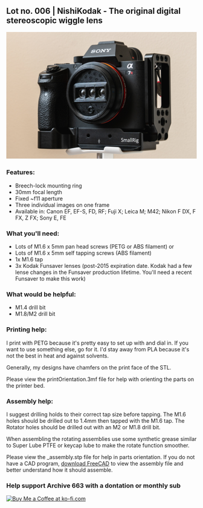 ## Lot no. 006 | NishiKodak - The original digital stereoscopic wiggle lens

![sonyNishiKodak](https://github.com/Archive-663/nishiKodak/blob/main/ASSETS/DSC01281.jpg)

### Features:
- Breech-lock mounting ring
- 30mm focal length
- Fixed ~f11 aperture
- Three individual images on one frame
- Available in: Canon EF, EF-S, FD, RF; Fuji X; Leica M; M42; Nikon F DX, F FX, Z FX; Sony E, FE

### What you'll need:
- Lots of M1.6 x 5mm pan head screws (PETG or ABS filament)
or
- Lots of M1.6 x 5mm self tapping screws (ABS filament)
- 1x M1.6 tap
- 3x Kodak Funsaver lenses (post-2015 expiration date. Kodak had a few lense changes in the Funsaver production lifetime. You'll need a recent Funsaver to make this work)

### What would be helpful:
- M1.4 drill bit
- M1.8/M2 drill bit

### Printing help:
I print with PETG because it's pretty easy to set up with and dial in. If you want to use something else, go for it. I'd stay away from PLA because it's not the best in heat and against solvents. 

Generally, my designs have chamfers on the print face of the STL.

Please view the printOrientation.3mf file for help with orienting the parts on the printer bed. 

### Assembly help:
I suggest drilling holds to their correct tap size before tapping. The M1.6 holes should be drilled out to 1.4mm then tapped with the M1.6 tap. The Rotator holes should be drilled out with an M2 or M1.8 drill bit.

When assembling the rotating assemblies use some synthetic grease similar to Super Lube PTFE or keycap lube to make the rotate function smoother.

Please view the _assembly.stp file for help in parts orientation. If you do not have a CAD program, <a href="https://www.freecad.org/downloads.php" target="_blank">download FreeCAD</a> to view the assembly file and better understand how it should assemble. 

### Help support Archive 663 with a dontation or monthly sub

<a href='https://ko-fi.com/P5P3MHMSF' target='_blank'><img height='36' style='border:0px;height:36px;' src='https://storage.ko-fi.com/cdn/kofi2.png?v=3' border='0' alt='Buy Me a Coffee at ko-fi.com' /></a>


